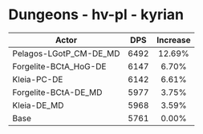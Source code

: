 # Dungeons - hv-pl - kyrian
| Actor | DPS | Increase |
|---|:---:|:---:|
|Pelagos-LGotP_CM-DE_MD|6492|12.69%|
|Forgelite-BCtA_HoG-DE|6147|6.70%|
|Kleia-PC-DE|6142|6.61%|
|Forgelite-BCtA-DE_MD|5977|3.75%|
|Kleia-DE_MD|5968|3.59%|
|Base|5761|0.00%|
